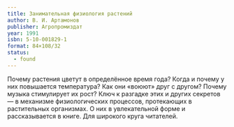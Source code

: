 ```yaml
---
title: Занимательная физиология растений
author: В. И. Артамонов
publisher: Агропромиздат
year: 1991
isbn: 5-10-001829-1
format: 84×108/32
status:
  - found
---
```


Почему растения цветут в определённое время года? Когда и почему у них повышается температура? Как они «воюют» друг с другом? Почему музыка стимулирует их рост?
Ключ к разгадке этих и других секретов — в механизме физиологических процессов, протекающих в растительных организмах. О них в увлекательной форме и рассказывается в книге.
Для широкого круга читателей.
